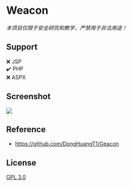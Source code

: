# Weacon

*本项目仅限于安全研究和教学，严禁用于非法用途！*

## Support

❌ JSP  
✔️ PHP  
❌ ASPX

## Screenshot

![](https://s2.loli.net/2022/02/22/wTCga7SMntdmAHZ.jpg)

## Reference

- https://github.com/DongHuangT1/Geacon

## License

[GPL 3.0](https://github.com/DongHuangT1/Weacon/blob/master/LICENSE)
